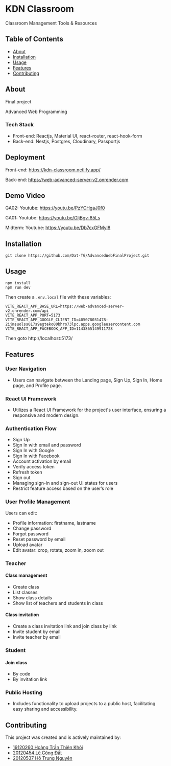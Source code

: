 # KDN Classroom

Classroom Management Tools & Resources

## Table of Contents

- [About](#about)
- [Installation](#installation)
- [Usage](#usage)
- [Features](#features)
- [Contributing](#contributing)

## About

Final project

Advanced Web Programming

### Tech Stack
- Front-end: Reactjs, Material UI, react-router, react-hook-form
- Back-end: Nestjs, Postgres, Cloudinary, Passportjs

## Deployment

Front-end: https://kdn-classroom.netlify.app/

Back-end: https://web-advanced-server-v2.onrender.com

## Demo Video

GA02: Youtube: https://youtu.be/PzYCHgaJ0f0

GA01: Youtube: https://youtu.be/GIjBgv-85Ls

Midterm: Youtube: https://youtu.be/Db7cxGFMyI8

## Installation

```
git clone https://github.com/Dat-TG/AdvancedWebFinalProject.git
```

## Usage

```
npm install
npm run dev
```

Then create a `.env.local` file with these variables:

```
VITE_REACT_APP_BASE_URL=https://web-advanced-server-v2.onrender.com/api
VITE_REACT_APP_PORT=5173
VITE_REACT_APP_GOOGLE_CLIENT_ID=405078031478-2ijmsuolss017s9egteko00bhro73lpc.apps.googleusercontent.com
VITE_REACT_APP_FACEBOOK_APP_ID=1143865149911728
```

Then goto http://localhost:5173/

## Features

### User Navigation
- Users can navigate between the Landing page, Sign Up, Sign In, Home page, and Profile page.

### React UI Framework
- Utilizes a React UI Framework for the project's user interface, ensuring a responsive and modern design.

### Authentication Flow
- Sign Up
- Sign In with email and password
- Sign In with Google
- Sign In with Facebook
- Account activation by email
- Verify access token
- Refresh token
- Sign out
- Managing sign-in and sign-out UI states for users
- Restrict feature access based on the user’s role

### User Profile Management
Users can edit:
- Profile information: firstname, lastname
- Change password
- Forgot password
- Reset password by email
- Upload avatar
- Edit avatar: crop, rotate, zoom in, zoom out

### Teacher

#### Class management
- Create class
- List classes
- Show class details
- Show list of teachers and students in class

#### Class invitation
- Create a class invitation link and join class by link
- Invite student by email
- Invite teacher by email

### Student

#### Join class
- By code
- By invitation link

### Public Hosting
- Includes functionality to upload projects to a public host, facilitating easy sharing and accessibility.

## Contributing

This project was created and is actively maintained by:

- [19120260 Hoàng Trần Thiên Khôi](https://github.com/thienkhoi0604/)
- [20120454 Lê Công Đắt](https://github.com/dat-tg)
- [20120537 Hồ Trung Nguyên](https://github.com/hotrungnguyen76)
